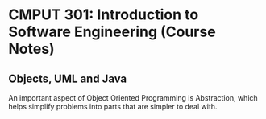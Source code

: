 # CMPUT 301: Introduction to Software Engineering (Course Notes)

## Objects, UML and Java

An important aspect of Object Oriented Programming is Abstraction, which helps simplify problems into parts that are simpler to deal with.
